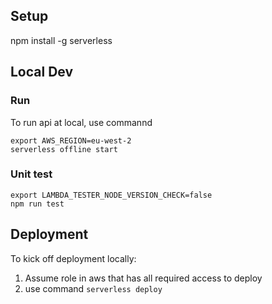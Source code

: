 ## Setup

npm install -g serverless  

## Local Dev

### Run
To run api at local, use commannd  
```
export AWS_REGION=eu-west-2
serverless offline start
```   

### Unit test
```
export LAMBDA_TESTER_NODE_VERSION_CHECK=false 
npm run test
```  

## Deployment
To kick off deployment locally:   
1) Assume role in aws that has all required access to deploy  
2) use command ```serverless deploy ```  
